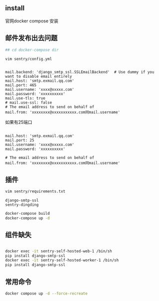 ## install
官网docker compose 安装

## 邮件发布出去问题

```bash
## cd docker-compose dir

vim sentry/config.yml

```

```config

mail.backend: 'django_smtp_ssl.SSLEmailBackend'  # Use dummy if you want to disable email entirely
mail.host: 'smtp.exmail.qq.com'
mail.port: 465
mail.username: 'xxxx@xxxxx.com'
mail.password: 'xxxxxxxxxx'
mail.use-tls: true
# mail.use-ssl: false
# The email address to send on behalf of
mail.from: 'xxxxxxxx@xxxxxxxxxxx.com同mail.username'
```

如果有25端口
```config

mail.host: 'smtp.exmail.qq.com'
mail.port: 25
mail.username: 'xxxx@xxxxx.com'
mail.password: 'xxxxxxxxxx'

# The email address to send on behalf of
mail.from: 'xxxxxxxx@xxxxxxxxxxx.com同mail.username'
```

## 插件

```bash
vim sentry/requirements.txt 
```

```config
django-smtp-ssl
sentry-dingding
```


```bash
docker-compose build
docker-compose up -d
```


## 组件缺失

```bash

docker exec -it sentry-self-hosted-web-1 /bin/sh
pip install django-smtp-ssl
docker exec -it sentry-self-hosted-worker-1 /bin/sh
pip install django-smtp-ssl
```

## 常用命令
```bash
docker compose up -d --force-recreate
```
